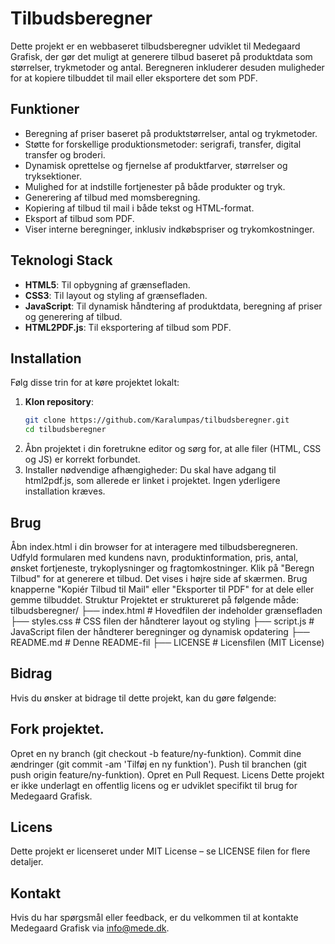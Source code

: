 # Tilbudsberegner

Dette projekt er en webbaseret tilbudsberegner udviklet til Medegaard Grafisk, der gør det muligt at generere tilbud baseret på produktdata som størrelser, trykmetoder og antal. Beregneren inkluderer desuden muligheder for at kopiere tilbuddet til mail eller eksportere det som PDF.

## Funktioner
- Beregning af priser baseret på produktstørrelser, antal og trykmetoder.
- Støtte for forskellige produktionsmetoder: serigrafi, transfer, digital transfer og broderi.
- Dynamisk oprettelse og fjernelse af produktfarver, størrelser og tryksektioner.
- Mulighed for at indstille fortjenester på både produkter og tryk.
- Generering af tilbud med momsberegning.
- Kopiering af tilbud til mail i både tekst og HTML-format.
- Eksport af tilbud som PDF.
- Viser interne beregninger, inklusiv indkøbspriser og trykomkostninger.

## Teknologi Stack
- **HTML5**: Til opbygning af grænsefladen.
- **CSS3**: Til layout og styling af grænsefladen.
- **JavaScript**: Til dynamisk håndtering af produktdata, beregning af priser og generering af tilbud.
- **HTML2PDF.js**: Til eksportering af tilbud som PDF.

## Installation

Følg disse trin for at køre projektet lokalt:

1. **Klon repository**:
   ```bash
   git clone https://github.com/Karalumpas/tilbudsberegner.git
   cd tilbudsberegner
2. Åbn projektet i din foretrukne editor og sørg for, at alle filer (HTML, CSS og JS) er korrekt forbundet.
3. Installer nødvendige afhængigheder: Du skal have adgang til html2pdf.js, som allerede er linket i projektet. Ingen yderligere installation kræves.

## Brug
Åbn index.html i din browser for at interagere med tilbudsberegneren.
Udfyld formularen med kundens navn, produktinformation, pris, antal, ønsket fortjeneste, trykoplysninger og fragtomkostninger.
Klik på "Beregn Tilbud" for at generere et tilbud. Det vises i højre side af skærmen.
Brug knapperne "Kopiér Tilbud til Mail" eller "Eksporter til PDF" for at dele eller gemme tilbuddet.
Struktur
Projektet er struktureret på følgende måde:
tilbudsberegner/
├── index.html         # Hovedfilen der indeholder grænsefladen
├── styles.css         # CSS filen der håndterer layout og styling
├── script.js          # JavaScript filen der håndterer beregninger og dynamisk opdatering
├── README.md          # Denne README-fil
├── LICENSE            # Licensfilen (MIT License)


## Bidrag
Hvis du ønsker at bidrage til dette projekt, kan du gøre følgende:

## Fork projektet.
Opret en ny branch (git checkout -b feature/ny-funktion).
Commit dine ændringer (git commit -am 'Tilføj en ny funktion').
Push til branchen (git push origin feature/ny-funktion).
Opret en Pull Request.
Licens
Dette projekt er ikke underlagt en offentlig licens og er udviklet specifikt til brug for Medegaard Grafisk.

## Licens
Dette projekt er licenseret under MIT License – se LICENSE filen for flere detaljer.

## Kontakt
Hvis du har spørgsmål eller feedback, er du velkommen til at kontakte Medegaard Grafisk via info@mede.dk.
